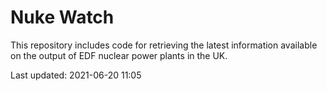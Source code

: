 # Nuke Watch

This repository includes code for retrieving the latest information available on the output of EDF nuclear power plants in the UK.

Last updated: 2021-06-20 11:05